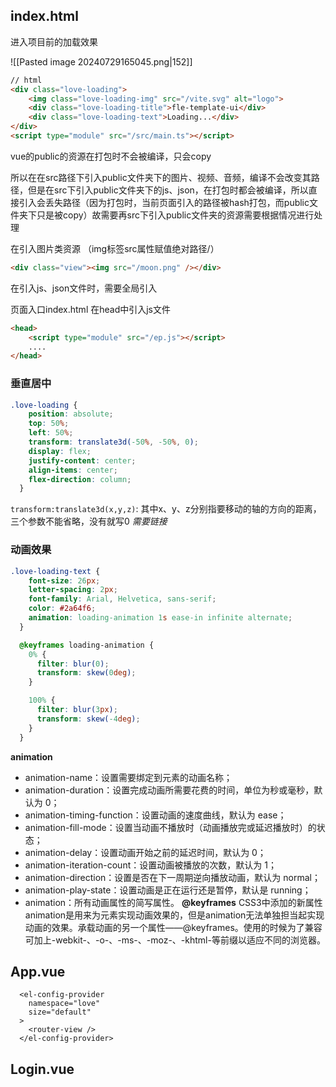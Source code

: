 ## index.html

进入项目前的加载效果

![[Pasted image 20240729165045.png|152]]

```html
// html
<div class="love-loading">
	<img class="love-loading-img" src="/vite.svg" alt="logo">
	<div class="love-loading-title">fle-template-ui</div>
	<div class="love-loading-text">Loading...</div>
</div>
<script type="module" src="/src/main.ts"></script>
```

vue的public的资源在打包时不会被编译，只会copy

所以在在src路径下引入public文件夹下的图片、视频、音频，编译不会改变其路径，但是在src下引入public文件夹下的js、json，在打包时都会被编译，所以直接引入会丢失路径（因为打包时，当前页面引入的路径被hash打包，而public文件夹下只是被copy）故需要再src下引入public文件夹的资源需要根据情况进行处理

在引入图片类资源 （img标签src属性赋值绝对路径/）
```html
<div class="view"><img src="/moon.png" /></div>
```

在引入js、json文件时，需要全局引入

页面入口index.html 在head中引入js文件
```html
<head>
    <script type="module" src="/ep.js"></script>
    ....
</head>
```
### 垂直居中
```css
.love-loading {
    position: absolute;
    top: 50%;
    left: 50%;
    transform: translate3d(-50%, -50%, 0);
    display: flex;
    justify-content: center;
    align-items: center;
    flex-direction: column;
  }
```

`transform:translate3d(x,y,z)`: 其中x、y、z分别指要移动的轴的方向的距离，三个参数不能省略，没有就写0
*需要链接*
### 动画效果
```css
.love-loading-text {
    font-size: 26px;
    letter-spacing: 2px;
    font-family: Arial, Helvetica, sans-serif;
    color: #2a64f6;
    animation: loading-animation 1s ease-in infinite alternate;
  }

  @keyframes loading-animation {
    0% {
      filter: blur(0);
      transform: skew(0deg);
    }

    100% {
      filter: blur(3px);
      transform: skew(-4deg);
    }
  }
```

**animation**
- animation-name：设置需要绑定到元素的动画名称；
- animation-duration：设置完成动画所需要花费的时间，单位为秒或毫秒，默认为 0；
- animation-timing-function：设置动画的速度曲线，默认为 ease；
- animation-fill-mode：设置当动画不播放时（动画播放完或延迟播放时）的状态；
- animation-delay：设置动画开始之前的延迟时间，默认为 0；
- animation-iteration-count：设置动画被播放的次数，默认为 1；
- animation-direction：设置是否在下一周期逆向播放动画，默认为 normal；
- animation-play-state：设置动画是正在运行还是暂停，默认是 running；
- animation：所有动画属性的简写属性。
**@keyframes**
CSS3中添加的新属性animation是用来为元素实现动画效果的，但是animation无法单独担当起实现动画的效果。承载动画的另一个属性——@keyframes。使用的时候为了兼容可加上-webkit-、-o-、-ms-、-moz-、-khtml-等前缀以适应不同的浏览器。


## App.vue

```vue
  <el-config-provider
    namespace="love"
    size="default"
  >
    <router-view />
  </el-config-provider>
```


## Login.vue
